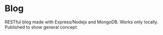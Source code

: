# Blog

RESTful blog made with Express/Nodejs and MongoDB. Works only locally. Published to show general concept.
